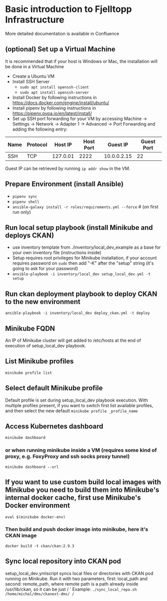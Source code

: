 # Basic introduction to Fjelltopp Infrastructure
More detailed documentation is available in Confluence

## (optional) Set up a Virtual Machine
It is recommended that if your host is Windows or Mac, the installation will be done in a Virtual Machine
* Create a Ubuntu VM
* Install SSH Server
  * `sudo apt install openssh-client`
  * `sudo apt install openssh-server`
* Install Docker by following instructions in <https://docs.docker.com/engine/install/ubuntu/>
* Install pipenv by following instructions in <https://pipenv.pypa.io/en/latest/install/>
* Set up SSH port forwarding for your VM by accessing
Machine &rarr; Settings &rarr; Network &rarr; Adapter 1 &rarr; Advanced &rarr; Port Forwarding and
adding the following entry:

| Name | Protocol | Host IP | Host Port | Guest IP | Guest Port |
| ----------- | ----------- | ----------- | ----------- | ----------- | ----------- |
| SSH | TCP | 127.0.01 | 2222 | 10.0.0.2.15 | 22 |

Guest IP can be retrieved by running `ip addr show` in the VM.  

## Prepare Environment (install Ansible)
* `pipenv sync`
* `pipenv shell`
* `ansible-galaxy install -r roles/requirements.yml --force` # (on first run only)
## Run local setup playbook (install Minikube and deploys CKAN)
* use inventory template from ./inventory/local_dev_example as a base for your own inventory file (instructions inside)
* Setup requires root privileges for Minikube installation, if your account requires password on `sudo` then add "-K" after the "setup" string (it's going to ask for your password)
* `ansible-playbook -i inventory/local_dev setup_local_dev.yml -t setup`

## Run ckan deployment playbook to deploy CKAN to the new environment
`ansible-playbook -i inventory/local_dev deploy_ckan.yml -t deploy`

## Minikube FQDN
An IP of Minikube cluster will get added to /etc/hosts at the end of execution of setup_local_dev playbook.

## List Minikube profiles
`minikube profile list`

## Select default Minikube profile
Default profile is set during setup_local_dev playbook execution. With multiple profiles present, if you want to switch first list available profiles, and then select the new default
`minikube profile _profile_name`

## Access Kubernetes dashboard
`minikube dashboard`
### or when running minikube inside a VM (requires some kind of proxy, e.g. FoxyProxy and ssh socks proxy tunnel)
`minikube dashboard --url`

## If you want to use custom build local images with Minikube you need to build them into Minikube's internal docker cache, first use Minikube's Docker environment
`eval $(minikube docker-env)`
### Then build and push docker image into minikube, here it's CKAN image
`docker build -t ckan/ckan:2.9.3`

## Sync local repository into CKAN pod
setup_local_dev.ymlscript syncs local files or directories with CKAN pod running on Minikube. Run it with two parameters, first: local_path and second: remote_path, where remote path is a path already inside /usr/lib/ckan, so it can be just / '
Example: `./sync_local_repo.sh /home/michal/dms/ckanext-dms/ /`

